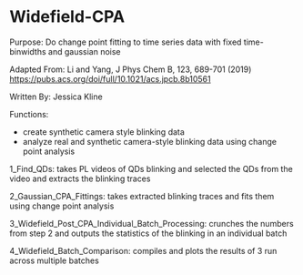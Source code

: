 # Widefield-CPA

Purpose: Do change point fitting to time series data with fixed time-binwidths and gaussian noise

Adapted From: Li and Yang, J Phys Chem B, 123, 689-701 (2019) https://pubs.acs.org/doi/full/10.1021/acs.jpcb.8b10561

Written By: Jessica Kline

Functions:
- create synthetic camera style blinking data
- analyze real and synthetic camera-style blinking data using change point analysis

1_Find_QDs: takes PL videos of QDs blinking and selected the QDs from the video and extracts the blinking traces

2_Gaussian_CPA_Fittings: takes extracted blinking traces and fits them using change point analysis

3_Widefield_Post_CPA_Individual_Batch_Processing: crunches the numbers from step 2 and outputs the statistics of the blinking in an individual batch

4_Widefield_Batch_Comparison: compiles and plots the results of 3 run across multiple batches

